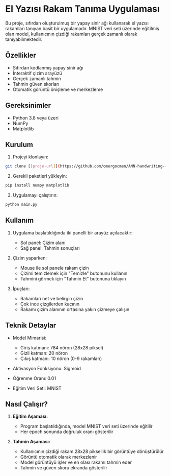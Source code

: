 # El Yazısı Rakam Tanıma Uygulaması

Bu proje, sıfırdan oluşturulmuş bir yapay sinir ağı kullanarak el yazısı rakamları tanıyan basit bir uygulamadır. MNIST veri seti üzerinde eğitilmiş olan model, kullanıcının çizdiği rakamları gerçek zamanlı olarak tanıyabilmektedir.

## Özellikler

- Sıfırdan kodlanmış yapay sinir ağı
- İnteraktif çizim arayüzü
- Gerçek zamanlı tahmin
- Tahmin güven skorları
- Otomatik görüntü önişleme ve merkezleme

## Gereksinimler

- Python 3.8 veya üzeri
- NumPy
- Matplotlib

## Kurulum

1. Projeyi klonlayın:
```bash
git clone [[proje-url]](https://github.com/omergocmen/ANN-handwriting--recognition.git)
```

2. Gerekli paketleri yükleyin:
```bash
pip install numpy matplotlib
```

3. Uygulamayı çalıştırın:
```bash
python main.py
```

## Kullanım

1. Uygulama başlatıldığında iki panelli bir arayüz açılacaktır:
   - Sol panel: Çizim alanı
   - Sağ panel: Tahmin sonuçları

2. Çizim yaparken:
   - Mouse ile sol panele rakam çizin
   - Çizimi temizlemek için "Temizle" butonunu kullanın
   - Tahmini görmek için "Tahmin Et" butonuna tıklayın

3. İpuçları:
   - Rakamları net ve belirgin çizin
   - Çok ince çizgilerden kaçının
   - Rakamı çizim alanının ortasına yakın çizmeye çalışın

## Teknik Detaylar

- Model Mimarisi:
  - Giriş katmanı: 784 nöron (28x28 piksel)
  - Gizli katman: 20 nöron
  - Çıkış katmanı: 10 nöron (0-9 rakamları)
  
- Aktivasyon Fonksiyonu: Sigmoid
- Öğrenme Oranı: 0.01
- Eğitim Veri Seti: MNIST

## Nasıl Çalışır?

1. **Eğitim Aşaması:**
   - Program başlatıldığında, model MNIST veri seti üzerinde eğitilir
   - Her epoch sonunda doğruluk oranı gösterilir

2. **Tahmin Aşaması:**
   - Kullanıcının çizdiği rakam 28x28 piksellik bir görüntüye dönüştürülür
   - Görüntü otomatik olarak merkezlenir
   - Model görüntüyü işler ve en olası rakamı tahmin eder
   - Tahmin ve güven skoru ekranda gösterilir
